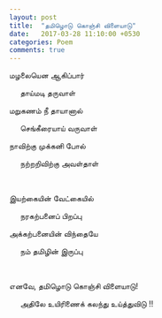 ```yaml
---
layout: post
title:  "தமிழொடு கொஞ்சி விளையாடு"
date:   2017-03-28 11:10:00 +0530
categories: Poem
comments: true
---
```

மழலையென ஆகிப்பார்

&nbsp;&nbsp;&nbsp;&nbsp;&nbsp;தாய்மடி தருவாள்

மறுகணம் நீ தாயானால்

&nbsp;&nbsp;&nbsp;&nbsp;&nbsp;செங்கீரையாய் வருவாள்

நாவிற்கு முக்கனி போல்

&nbsp;&nbsp;&nbsp;&nbsp;&nbsp;நற்றறிவிற்கு அவள்தாள்

&nbsp;&nbsp;&nbsp;&nbsp;&nbsp;

இயற்கையின் வேட்கையில்

&nbsp;&nbsp;&nbsp;&nbsp;&nbsp;நரகற்பனைப் பிறப்பு

அக்கற்பனையின் விந்தையே

&nbsp;&nbsp;&nbsp;&nbsp;&nbsp;நம் தமிழின் இருப்பு



&nbsp;&nbsp;&nbsp;&nbsp;&nbsp;

எனவே, தமிழொடு கொஞ்சி விளையாடு!

&nbsp;&nbsp;&nbsp;&nbsp;&nbsp;அதிலே உயிரிணைக் கலந்து உய்த்துவிடு !!
